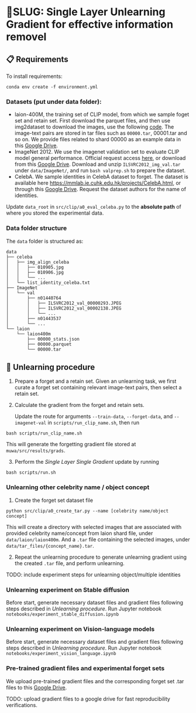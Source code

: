 # 🐛SLUG: Single Layer Unlearning Gradient for effective information removel

## 📋 Requirements

To install requirements:

```setup
conda env create -f environment.yml
```


### Datasets (put under data folder):
- laion-400M, the training set of CLIP model, from which we sample foget set and retain set. First download the parquet files, and then use img2dataset to download the images, use the following [code](https://github.com/rom1504/img2dataset/blob/main/dataset_examples/laion400m.md). The image-text pairs are stored in tar files such as `00000.tar`, 00001.tar and so on. We provide files related to shard 00000 as an example data in this [Google Drive](https://drive.google.com/drive/folders/1K8DCnw3B56hUcxF-8SYWYo-AY1uLAWC1?usp=sharing).
- ImageNet 2012. We use the imagenet validation set to evaluate CLIP model general performance. Official request access [here](https://www.image-net.org/download.php), or download from this [Google Drive](https://drive.google.com/drive/folders/1K8DCnw3B56hUcxF-8SYWYo-AY1uLAWC1?usp=sharing).  Download and unzip `ILSVRC2012_img_val.tar` under `data/ImageNet/`, and run `bash valprep.sh` to prepare the dataset.
- CelebA. We sample identities in CelebA dataset to forget. The dataset is available here https://mmlab.ie.cuhk.edu.hk/projects/CelebA.html, or through this [Google Drive](https://drive.usercontent.google.com/download?id=0B7EVK8r0v71pZjFTYXZWM3FlRnM&authuser=0). Request the dataset authors for the name of identities.

Update `data_root` in `src/clip/a0_eval_celeba.py` to the **absolute path** of where you stored the experimental data.

### Data folder structure

The `data` folder is structured as:
```text
data
├── celeba
│   ├── img_align_celeba
│   │   ├── 010905.jpg
│   │   ├── 010906.jpg
│   │   └── ...
│   └── list_identity_celeba.txt
├── ImageNet
│   └── val
│       ├── n01440764
│       │   ├── ILSVRC2012_val_00000293.JPEG
│       │   ├── ILSVRC2012_val_00002138.JPEG
│       │   └── ...
│       ├── n01443537
│       └── ...
└── laion
    └── laion400m
        ├── 00000_stats.json
        ├── 00000.parquet
        └── 00000.tar
```


## 📝 Unlearning procedure

1. Prepare a forget and a retain set. Given an unlearning task, we first curate a forget set containing relevant image-text pairs, then select a retain set.

2. Calculate the gradient from the forget and retain sets.

   Update the route for arguments `--train-data`, `--forget-data`, and `--imagenet-val` in `scripts/run_clip_name.sh`, then run
```setup
bash scripts/run_clip_name.sh
```
This will generate the forgetting gradient file stored at `muwa/src/results/grads`.

3. Perform the _Single Layer Single Gradient_ update by running
```setup
bash scripts/run.sh
```

### Unlearning other celebrity name / object concept
1. Create the forget set dataset file
```setup
python src/clip/a0_create_tar.py --name [celebrity name/object concept]
```
This will create a directory with selected images that are associated with provided celebrity name/concept from laion shard file, under `data/laion/laion400m`.
And a `.tar` file containing the selected images, under `data/tar_files/{concept_name}.tar`.

2. Repeat the unlearning procedure to generate unlearning gradient using the created `.tar` file, and perform unlearning.

TODO: include experiment steps for unlearning object/multiple identities

### Unlearning experiment on Stable diffusion
Before start, generate necessary dataset files and gradient files following steps described in _Unlearning procedure_.
Run Jupyter notebook `notebooks/experiment_stable_diffusion.ipynb`

### Unlearning experiment on Vision-language models
Before start, generate necessary dataset files and gradient files following steps described in _Unlearning procedure_.
Run Jupyter notebook `notebooks/experiment_vision_language.ipynb`

### Pre-trained gradient files and experimental forget sets
We upload pre-trained gradient files and the corresponding forget set .tar files to this [Google Drive](https://drive.google.com/drive/folders/1K8DCnw3B56hUcxF-8SYWYo-AY1uLAWC1?usp=sharing).

TODO: upload gradient files to a google drive for fast reproducibility verifications.
